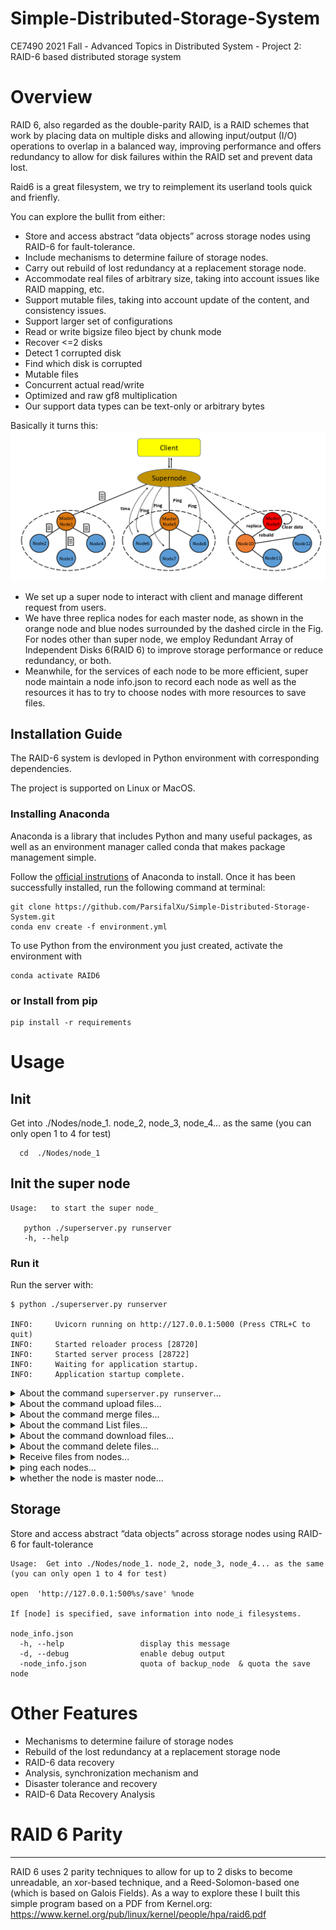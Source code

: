 # Simple-Distributed-Storage-System
 
 CE7490 2021 Fall - Advanced Topics in Distributed System - Project 2: RAID-6 based distributed storage system


# Overview
RAID 6, also regarded as the double-parity RAID, is a RAID schemes that work by placing data on multiple disks and allowing input/output (I/O) operations to overlap in a balanced way, improving performance and offers redundancy to allow for disk failures within the RAID set and prevent data lost. 

Raid6 is a great filesystem, we try to reimplement its userland tools quick and frienfly.


You can explore the bullit from either:
- Store and access abstract “data objects” across storage nodes using RAID-6 for fault-tolerance.
- Include mechanisms to determine failure of storage nodes.
- Carry out rebuild of lost redundancy at a replacement storage node.
- Accommodate real files of arbitrary size, taking into account issues like RAID mapping, etc.
- Support mutable files, taking into account update of the content, and consistency issues.
- Support larger set of configurations
- Read or write bigsize fileo bject by chunk mode
- Recover <=2 disks
- Detect 1 corrupted disk
- Find which disk is corrupted
- Mutable files
- Concurrent actual read/write
- Optimized and raw gf8 multiplication
- Our support data types can be text-only or arbitrary bytes


Basically it turns this:
![sub_list](upload/framework2.png)

* We set up a super node to interact with client and manage different request from users. 
* We have three replica nodes for each master node, as shown in the orange node and blue nodes surrounded by the dashed circle in the Fig. For nodes other than super node, we employ Redundant Array of Independent Disks 6(RAID 6) to improve storage performance or reduce redundancy, or both. 
* Meanwhile, for the services of each node to be more efficient, super node maintain a node info.json to record each node as well as the resources it has to try to choose nodes with more resources to save files.


## Installation Guide
The RAID-6 system is devloped in Python environment with corresponding dependencies.

The project is supported on Linux or MacOS. 

### Installing Anaconda
Anaconda is a library that includes Python and many useful packages, as well as an environment manager called conda that makes package management simple.

Follow the [official instrutions](https://www.anaconda.com/distribution/) of Anaconda to install. Once it has been successfully installed, run the following command at terminal:

```
git clone https://github.com/ParsifalXu/Simple-Distributed-Storage-System.git
conda env create -f environment.yml
```

To use Python from the environment you just created, activate the environment with

```
conda activate RAID6
```

### or Install from pip

```
pip install -r requirements
```


# Usage

## Init 

Get into ./Nodes/node_1. node_2, node_3, node_4... as the same (you can only open 1 to 4 for test)
   
```
  cd  ./Nodes/node_1

```

## Init the super node
```
Usage:   to start the super node_
  
   python ./superserver.py runserver
   -h, --help  
```


### Run it

Run the server with:

<div class="termy">

```console
$ python ./superserver.py runserver

INFO:     Uvicorn running on http://127.0.0.1:5000 (Press CTRL+C to quit)
INFO:     Started reloader process [28720]
INFO:     Started server process [28722]
INFO:     Waiting for application startup.
INFO:     Application startup complete.
```

</div>

<details markdown="1">
<summary>About the command <code>superserver.py runserver</code>...</summary>

The command `python superserver.py` refers to:

* `main`: the file `main.py` (the Python "module").
* `app`: the object created inside of `main.py` with the line `app = Flask()`.
* `--reload`: make the server restart after code changes. Only do this for development. depend on you webserve. [Optional]


</details>



<details markdown="1">
<summary>About the command upload files...</summary>

The command `python superserver.py` refers to:
upload files
* `task_id`: the obtain unique id.
* `chunk`: obatin chunk order `int of Flask`.
    filename = '%s%s' % (task, chunk)  # struct unique chunk
* `filename`: make the server know hot to save it, always a unique chunk
*  "save into ./upload/{filename}  
*  "render index.html"

</details>





<details markdown="1">
<summary>About the command merge files...</summary>

The command `/file/merge` refers to:
read chunk content and write into new file, 
* `filename`: make the server know hot to save it, always a unique chunk
* `task_id`: the obtain unique id.
*  "save into ./upload/{filename}  
*  "render index.html"

</details>






<details markdown="1">
<summary>About the command List files...</summary>

The command `/file/list` refers to:
read chunk.json content and return the filelist, 
* `chunk.json`: should contain file_list
   * `file_list`: the specifical field of chunk.json, contain the filelist of it .
*  "render list.html"

</details>




<details markdown="1">
<summary>About the command download files...</summary>

The command `/file/download/{filename}` refers to:
read http://127.0.0.1:5001/download/{filename} content and render to browser, 
* `filename`: the specifical path to node download it .
*  "render application/octet-stream"

</details>



<details markdown="1">
<summary>About the command delete files...</summary>

The command `/file/delete/{filename}` refers to:
read http://127.0.0.1:5001/delete/{filename} content and render to browser, 
* `filename`: the specifical path to node download it .
*  "render 0 delete sucess and 1 for error occur"

</details>




<details markdown="1">
<summary>Receive files from nodes...</summary>

The command `/file/receive/` refers to:
read http://127.0.0.1:5001/receive/ content and render to browser, 
* `file_content`: the bianry byte encoder from javascript encode it to form-data  .
* `filename`: keep filename into node system as original
*  "render 0 upload sucess and 1 for error occur"

</details>



<details markdown="1">
<summary>ping each nodes...</summary>

The command `/file/receive/` refers to:
read http://127.0.0.1:500{i}/ping/ content and render to browser, 
* `i`: the bianry byte encoder from javascript encode it to form-data  .
* `error_times`: global variables   the times of error happened
*  " change status. 1 represents activate; 0 represents inactivate
  find this i belongs to which master node
  will not influence current service, do alarm
 "
</details>





<details markdown="1">
<summary>whether the node is master node...</summary>

* `master_node`:  field of node_info.json .
*  "render 0 upload sucess and 1 for error occur"

</details>



## Storage

Store and access abstract “data objects” across storage nodes using RAID-6 for fault-tolerance
```
Usage:  Get into ./Nodes/node_1. node_2, node_3, node_4... as the same (you can only open 1 to 4 for test)
    
open  'http://127.0.0.1:500%s/save' %node

If [node] is specified, save information into node_i filesystems.

node_info.json
  -h, --help                 display this message
  -d, --debug                enable debug output
  -node_info.json            quota of backup_node  & quota the save node 

```

# Other Features 

- Mechanisms to determine failure of storage nodes
- Rebuild of the lost redundancy at a replacement storage node
- RAID-6 data recovery
- Analysis, synchronization mechanism and 
- Disaster tolerance and recovery
- RAID-6 Data Recovery Analysis


# RAID 6 Parity
-------------

RAID 6 uses 2 parity techniques to allow for up to 2 disks to become
unreadable, an xor-based technique, and a Reed-Solomon-based one (which is
based on Galois Fields).  As a way to explore these I built this simple
program based on a PDF from Kernel.org:
https://www.kernel.org/pub/linux/kernel/people/hpa/raid6.pdf

